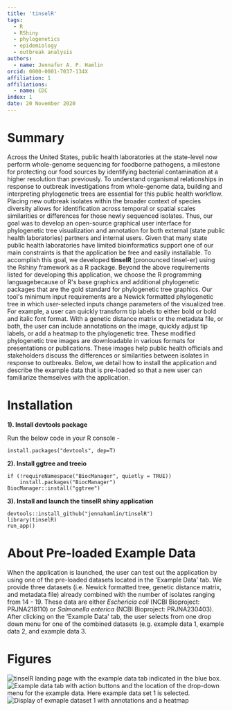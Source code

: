 ```yaml
---
title: 'tinselR'
tags:
  - R
  - RShiny
  - phylogenetics
  - epidemiology
  - outbreak analysis
authors:
  - name: Jennafer A. P. Hamlin
orcid: 0000-0001-7037-134X
affiliation: 1
affiliations:
  - name: CDC
index: 1
date: 20 November 2020
---
```


# Summary

Across the United States, public health laboratories at the state-level now
perform whole-genome sequencing for foodborne pathogens, a milestone for
protecting our food sources by identifying bacterial contamination at a higher
resolution than previously. To understand organismal relationships in response
to outbreak investigations from whole-genome data, building and interpreting
phylogenetic trees are essential for this public health workflow. Placing
new outbreak isolates within the broader context of species diversity allows for
identification across temporal or spatial scales similarities or differences
for those newly sequenced isolates. Thus, our goal was to develop an open-source
graphical user interface for phylogenetic tree visualization and annotation for
both external (state public health laboratories) partners and internal users.
Given that many state public health laboratories have limited bioinformatics
support one of our main constraints is that the application be free and easily
installable. To accomplish this goal, we developed **tinselR**
(pronounced tinsel-er) using the Rshiny framework as a R package.
Beyond the above requirements listed for developing this application,
we choose the R programming languagebecause of R's base graphics and additional
phylogenetic packages that are the gold standard for phylogenetic tree graphics.
Our tool's minimum input requirements are a Newick formatted phylogenetic tree
in which user-selected inputs change parameters of the visualized tree.
For example, a user can quickly transform tip labels to either bold or bold and
italic font format. With a genetic distance matrix or the metadata file, or
both, the user can include annotations on the image, quickly adjust tip labels,
or add a heatmap to the phylogenetic tree. These modified phylogenetic tree
images are downloadable in various formats for presentations or publications.
These images help public health officials and stakeholders discuss the
differences or similarities between isolates in response to outbreaks. Below,
we detail how to install the application and describe the example data that is
pre-loaded so that a new user can familiarize themselves with the application.

# Installation

**1). Install devtools package**
 
Run the below code in your R console -    
 
`install.packages("devtools", dep=T)`
 
**2). Install ggtree and treeio**
 
```
if (!requireNamespace("BiocManager", quietly = TRUE))
    install.packages("BiocManager")
BiocManager::install("ggtree")
```

**3). Install and launch the tinselR shiny application**
 
```
devtools::install_github("jennahamlin/tinselR")
library(tinselR)
run_app()
```

# About Pre-loaded Example Data

When the application is launched, the user can test out the application by
using one of the pre-loaded datasets located in the 'Example Data' tab.
We provide three datasets (i.e. Newick formatted tree, genetic distance matrix,
and metadata file) already combined with the number of isolates ranging
from 14 - 19. These data are either *Eschericia coli* (NCBI Bioproject:
PRJNA218110) or *Salmonella enterica* (NCBI Bioproject: PRJNA230403). After
clicking on the 'Example Data' tab, the user selects from one drop down menu
for one of the combined datasets (e.g. example data 1, example data 2, and
example data 3.

# Figures

![tinselR landing page with the example data tab indicated in the blue box.]()
![Example data tab with action buttons and the location of the drop-down menu for the example data. Here example data set 1 is selected.]()
![Display of exmaple dataset 1 with annotations and a heatmap]()
  